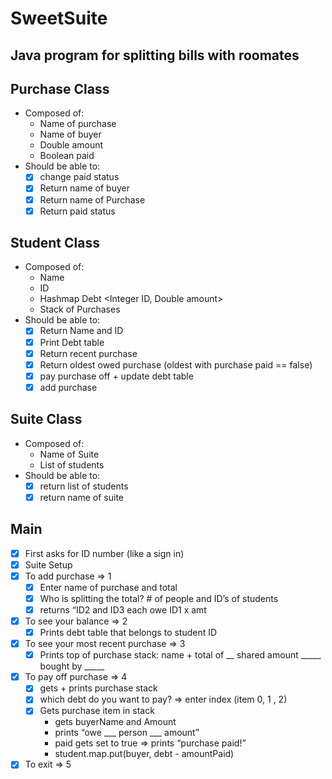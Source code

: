 # SweetSuite
## Java program for splitting bills with roomates 

## Purchase Class

- Composed of:
    - Name of purchase
    - Name of buyer
    - Double amount
    - Boolean paid
- Should be able to:
    - [x]  change paid status
    - [x]  Return name of buyer
    - [x]  Return name of Purchase
    - [x]  Return paid status

## Student Class

- Composed of:
    - Name
    - ID
    - Hashmap Debt <Integer ID, Double amount>
    - Stack of Purchases
- Should be able to:
    - [x]  Return Name and ID
    - [x]  Print Debt table
    - [x]  Return recent purchase
    - [x]  Return oldest owed purchase (oldest with purchase paid == false)
    - [x]  pay purchase off + update debt table
    - [x]  add purchase

## Suite Class

- Composed of:
    - Name of Suite
    - List of students
- Should be able to:
    - [x]  return list of students
    - [x]  return name of suite

## Main

- [x]  First asks for ID number (like a sign in)
- [x]  Suite Setup
- [x]  To add purchase ⇒ 1
    - [x]  Enter name of purchase and total
    - [x]  Who is splitting the total? # of people and ID’s of students
    - [x]  returns “ID2 and ID3 each owe ID1 x amt
- [x]  To see your balance ⇒ 2
    - [x]  Prints debt table that belongs to student ID
- [x]  To see your most recent purchase ⇒ 3
    - [x]  Prints top of purchase stack: name + total of __ shared amount _____ bought by _____
- [x]  To pay off purchase ⇒ 4
    - [x]  gets + prints purchase stack
    - [x]  which debt do you want to pay? ⇒ enter index (item 0, 1 , 2)
    - [x]  Gets purchase item in stack
        - gets buyerName and Amount
        - prints “owe ___ person ___ amount”
        - paid gets set to true ⇒ prints “purchase paid!”
        - student.map.put(buyer, debt - amountPaid)
- [x]  To exit ⇒ 5
